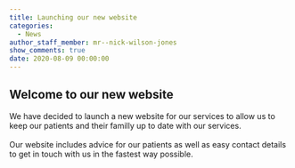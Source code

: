 ```yaml
---
title: Launching our new website
categories:
  - News
author_staff_member: mr--nick-wilson-jones
show_comments: true
date: 2020-08-09 00:00:00
---
```


## Welcome to our new website

We have decided to launch a new website for our services to allow us to keep our patients and their familly up to date with our services.<br><br>Our website includes advice for our patients as well as easy contact details to get in touch with us in the fastest way possible.